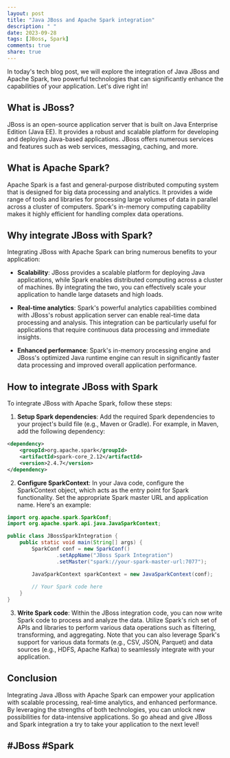 ```yaml
---
layout: post
title: "Java JBoss and Apache Spark integration"
description: " "
date: 2023-09-28
tags: [JBoss, Spark]
comments: true
share: true
---
```


In today's tech blog post, we will explore the integration of Java JBoss and Apache Spark, two powerful technologies that can significantly enhance the capabilities of your application. Let's dive right in!

## What is JBoss?

JBoss is an open-source application server that is built on Java Enterprise Edition (Java EE). It provides a robust and scalable platform for developing and deploying Java-based applications. JBoss offers numerous services and features such as web services, messaging, caching, and more.

## What is Apache Spark?

Apache Spark is a fast and general-purpose distributed computing system that is designed for big data processing and analytics. It provides a wide range of tools and libraries for processing large volumes of data in parallel across a cluster of computers. Spark's in-memory computing capability makes it highly efficient for handling complex data operations.

## Why integrate JBoss with Spark?

Integrating JBoss with Apache Spark can bring numerous benefits to your application:

- **Scalability**: JBoss provides a scalable platform for deploying Java applications, while Spark enables distributed computing across a cluster of machines. By integrating the two, you can effectively scale your application to handle large datasets and high loads.

- **Real-time analytics**: Spark's powerful analytics capabilities combined with JBoss's robust application server can enable real-time data processing and analysis. This integration can be particularly useful for applications that require continuous data processing and immediate insights.

- **Enhanced performance**: Spark's in-memory processing engine and JBoss's optimized Java runtime engine can result in significantly faster data processing and improved overall application performance.

## How to integrate JBoss with Spark

To integrate JBoss with Apache Spark, follow these steps:

1. **Setup Spark dependencies**: Add the required Spark dependencies to your project's build file (e.g., Maven or Gradle). For example, in Maven, add the following dependency:

```xml
<dependency>
    <groupId>org.apache.spark</groupId>
    <artifactId>spark-core_2.12</artifactId>
    <version>2.4.7</version>
</dependency>
```

2. **Configure SparkContext**: In your Java code, configure the SparkContext object, which acts as the entry point for Spark functionality. Set the appropriate Spark master URL and application name. Here's an example:

```java
import org.apache.spark.SparkConf;
import org.apache.spark.api.java.JavaSparkContext;

public class JBossSparkIntegration {
    public static void main(String[] args) {
        SparkConf conf = new SparkConf()
                .setAppName("JBoss Spark Integration")
                .setMaster("spark://your-spark-master-url:7077");

        JavaSparkContext sparkContext = new JavaSparkContext(conf);
        
        // Your Spark code here
    }
}
```

3. **Write Spark code**: Within the JBoss integration code, you can now write Spark code to process and analyze the data. Utilize Spark's rich set of APIs and libraries to perform various data operations such as filtering, transforming, and aggregating. Note that you can also leverage Spark's support for various data formats (e.g., CSV, JSON, Parquet) and data sources (e.g., HDFS, Apache Kafka) to seamlessly integrate with your application.

## Conclusion

Integrating Java JBoss with Apache Spark can empower your application with scalable processing, real-time analytics, and enhanced performance. By leveraging the strengths of both technologies, you can unlock new possibilities for data-intensive applications. So go ahead and give JBoss and Spark integration a try to take your application to the next level!

## #JBoss #Spark